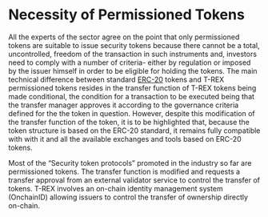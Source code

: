 # Necessity of Permissioned Tokens

All the experts of the sector agree on the point that only permissioned tokens are suitable to issue security tokens because there 
cannot be a total, uncontrolled, freedom of the transaction in such instruments and, investors need to comply with a number of 
criteria- either by regulation or imposed by the issuer himself in order to be eligible for holding the tokens. The main technical 
difference between standard [ERC-20](https://github.com/ethereum/EIPs/blob/master/EIPS/eip-20.md) tokens and T-REX permissioned tokens 
resides in the transfer function of T-REX tokens being made conditional, the condition for a transaction to be executed being that the 
transfer manager approves it according to the governance criteria defined for the the token in question. However, despite this modification
of the transfer function of the token, it is to be highlighted that, because the token structure is based on the ERC-20 standard, it 
remains fully compatible with with it and all the available exchanges and tools based on ERC-20 tokens. 

Most of the “Security token protocols” promoted in the industry so far are permissioned tokens. The transfer function is modified and 
requests a transfer approval from an external validator service to control the transfer of tokens. 
T-REX involves an on-chain identity management system (OnchainID) allowing issuers to control the transfer of ownership directly on-chain.
